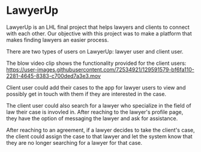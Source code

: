 # LawyerUp

LawyerUp is an LHL final project that helps lawyers and clients to connect with each other. Our objective with this project was to make a platform that makes finding lawyers an easier process. 


There are two types of users on LawyerUp: lawyer user and client user.

The blow video clip shows the functionality provided for the client users: 
https://user-images.githubusercontent.com/72534921/129591579-bf6fa110-2281-4645-8383-c700ded7a3e3.mov

Client user could add their cases to the app for lawyer users to view and possibly get in touch with them if they are interested in the case. 

The client user could also search for a lawyer who specialize in the field of law their case is invovled in. After reaching to the lawyer's profile page, they have the option of messaging the lawyer and ask for assistance. 

After reaching to an agreement, if a lawyer decides to take the client's case, the client could assign the case to that lawyer and let the system know that they are no longer searching for a lawyer for that case. 